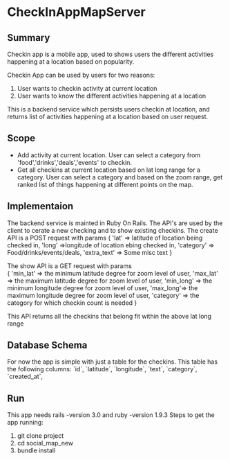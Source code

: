 CheckInAppMapServer
===================

<h2> Summary </h2>

Checkin app is a mobile app, used to shows users the different activities happening at a location based on popularity.

Checkin App can be used by users for two reasons:
<ol>
<li> User wants to checkin activity at current location</li>
<li> User wants to know the different activities happening at a location</li>
</ol>

This is a backend service which persists users checkin at location, and returns list of activities happening at a location based on user request.


<h2> Scope </h2>
 <ul>
 <li> Add activity at current location. User can select a category from 'food','drinks','deals','events' to checkin. </li>
 <li> Get all checkins at current location based on lat long range for a category. User can select a category and based on the zoom range, get ranked list of things happening at different points on the map.</li> 
 </ul>
 
 
 <h2> Implementaion</h2>
 The backend service is mainted in Ruby On Rails. The API's are used by the client to cerate a new checking and to show
 existing checkins. 
 The create API is a POST request with params
 {
   'lat' => latitude of location being checked in,
   'long' =>longitude of location ebing checked in,
   'category' => Food/drinks/events/deals,
   'extra_text' => Some misc text
 }
 
 The show API is a GET request with params
 </br>
 {
  'min_lat' => the minimum latitude degree for zoom level of user,
  'max_lat' => the maximum latitude degree for zoom level of user,
  'min_long' => the minimum longitude degree for zoom level of user,
  'max_long'=> the maximum longitude degree for zoom level of user,
  'category' => the category for which checkin count is needed
 }
 
 This API returns all the checkins that belong fit within the above lat long range
 
 <h2> Database Schema</h2>
 For now the app is simple with just a table for the checkins.
 This table has the following columns:
  `id`,
  `latitude`,
  `longitude`,
  `text`,
  `category`,
  `created_at`,
  
  <h2> Run</h2>
  
  This app needs rails -version 3.0 and ruby -version 1.9.3
  Steps to get the app running:
  <ol>
  <li> git clone project
  <li> cd social_map_new
  <li> bundle install
  </ol>
